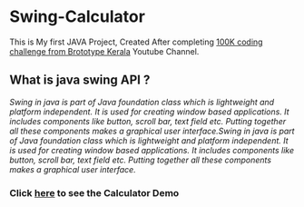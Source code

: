 
# Swing-Calculator
This is My first JAVA Project, 
Created After completing [100K coding challenge from Brototype Kerala](https://youtube.com/playlist?list=PLY-ecO2csVHeKaBI7lAM1jbIPU8K6fUxY) Youtube Channel.


## What is  java swing API ?
_Swing in java is part of Java foundation class which is lightweight and platform independent. It is used for creating window based applications. It includes components like button, scroll bar, text field etc. Putting together all these components makes a graphical user interface.Swing in java is part of Java foundation class which is lightweight and platform independent. It is used for creating window based applications. It includes components like button, scroll bar, text field etc. Putting together all these components makes a graphical user interface._


### **Click [here](https://drive.google.com/file/d/1MA_F-9JF7aQg2pLuIO4-6glYiWi0r28j/view?usp=sharing) to see the Calculator Demo**
